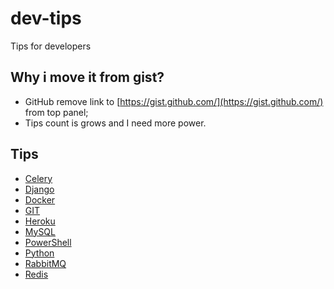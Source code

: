 # dev-tips
Tips for developers

## Why i move it from gist?
* GitHub remove link to [https://gist.github.com/](https://gist.github.com/) from top panel;
* Tips count is grows and I need more power.


## Tips
* [Celery](tips/celery.md)
* [Django](tips/django.md)
* [Docker](tips/docker.md)
* [GIT](tips/git.md)
* [Heroku](tips/heroku.md)
* [MySQL](tips/mysql.md)
* [PowerShell](tips/power-shell.md)
* [Python](tips/python.md)
* [RabbitMQ](tips/rabbitmq.md)
* [Redis](tips/redis.md)
